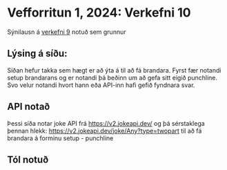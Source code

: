 # Vefforritun 1, 2024: Verkefni 10

Sýnilausn á [verkefni 9](https://github.com/vefforritun/vef1-2024-v9) notuð sem grunnur

## Lýsing á síðu:

Síðan hefur takka sem hægt er að ýta á til að fá brandara.
Fyrst fær notandi setup brandarans og er notandi þá beðinn um að gefa sitt eigið punchline.
Svo velur notandi hvort hann eða API-inn hafi gefið fyndnara svar.

## API notað

Þessi síða notar joke API frá https://v2.jokeapi.dev/
og þá sérstaklega þennan hlekk: https://v2.jokeapi.dev/joke/Any?type=twopart
til að fá brandara á forminu setup - punchline

## Tól notuð
